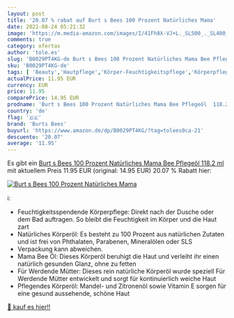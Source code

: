 ```yaml
---
layout: post
title: '20.07 % rabat auf Burt s Bees 100 Prozent Natürliches Mama'
date: 2021-08-24 05:21:32
image: 'https://m.media-amazon.com/images/I/41Fh8X-VJ+L._SL500_._SL400_.jpg'
comments: true
category: ofertas
author: 'tole.es'
slug: 'B0029PT4KG-de Burt s Bees 100 Prozent Natürliches Mama Bee Pflegeöl...'
sku: 'B0029PT4KG-de'
tags: [ 'Beauty','Hautpflege','Körper-Feuchtigkeitspflege','Körperpflege','Körperöle','burts bees', ]
actualPrice: 11.95 EUR
currency: EUR
price: 11.95
comparePrice: 14.95 EUR
prodname: 'Burt s Bees 100 Prozent Natürliches Mama Bee Pflegeöl  118.2 ml'
country: 'de'
flag: '🇩🇪'
brand: 'Burts Bees'
buyurl: 'https://www.amazon.de/dp/B0029PT4KG/?tag=tolees0ca-21'
descuento: '20.07'
average: '11.95'
---
```


Es gibt ein [Burt s Bees 100 Prozent Natürliches Mama Bee Pflegeöl  118.2 ml](https://www.amazon.de/dp/B0029PT4KG/?tag=tolees0ca-21) mit aktuellem Preis 11.95 EUR (original: 14.95 EUR) 20.07 % Rabatt hier:

[![Burt s Bees 100 Prozent Natürliches Mama](https://m.media-amazon.com/images/I/41Fh8X-VJ+L._SL500_._SL400_.jpg)](https://www.amazon.de/dp/B0029PT4KG/?tag=tolees0ca-21)

ℹ️:

- Feuchtigkeitsspendende Körperpflege: Direkt nach der Dusche oder dem Bad auftragen. So bleibt die Feuchtigkeit im Körper und die Haut zart
- Natürliches Körperöl: Es besteht zu 100 Prozent aus natürlichen Zutaten und ist frei von Phthalaten, Parabenen, Mineralölen oder SLS
- Verpackung kann abweichen.
- Mama Bee Öl: Dieses Körperöl beruhigt die Haut und verleiht ihr einen natürlich gesunden Glanz, ohne zu fetten
- Für Werdende Mütter: Dieses rein natürliche Körperöl wurde speziell Für Werdende Mütter entwickelt und sorgt für kontinuierlich weiche Haut
- Pflegendes Körperöl: Mandel- und Zitronenöl sowie Vitamin E sorgen für eine gesund aussehende, schöne Haut

[🛒 kauf es hier!!](https://www.amazon.de/dp/B0029PT4KG/?tag=tolees0ca-21)
